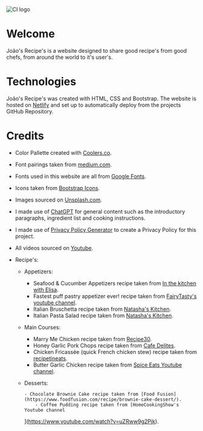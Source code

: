 ![CI logo](https://codeinstitute.s3.amazonaws.com/fullstack/ci_logo_small.png)

# Welcome

João's Recipe's is a website designed to share good recipe's from good chefs, from around the world to it's user's.

# Technologies

João's Recipe's was created with HTML, CSS and Bootstrap. The website is hosted on [Netlify](https://www.netlify.com) and set up to automatically deploy from the projects GitHub Repository.

# Credits

- Color Pallette created with [Coolers.co](https://coolors.co/).
- Font pairings taken from [medium.com](https://medium.com/bentobox-design/font-pairings-our-favorite-google-fonts-for-restaurants-d157e4c5e5fd).
- Fonts used in this website are all from [Google Fonts](https://fonts.google.com/).
- Icons taken from [Bootstrap Icons](https://icons.getbootstrap.com/).
- Images sourced on [Unsplash.com](https://unsplash.com/).
- I made use of [ChatGPT](https://www.chatgpt.com) for general content such as the introductory paragraphs, ingredient list and cooking instructions.
- I made use of [Privacy Policy Generator](https://www.privacypolicygenerator.info/) to create a Privacy Policy for this project.
- All videos sourced on [Youtube](https://www.youtube.com).
- Recipe's:

  - Appetizers:

    - Seafood & Cucumber Appetizers recipe taken from [In the kitchen with Elisa](https://www.inthekitchenwithelisa.com/seafood-and-cucumber-appetizers).
    - Fastest puff pastry appetizer ever! recipe taken from [FairyTasty's youtube channel](https://www.youtube.com/watch?v=nmyeLxPgtaA).
    - Italian Bruschetta recipe taken from [Natasha's Kitchen](https://natashaskitchen.com/classic-bruschetta-recipe/).
    - Italian Pasta Salad recipe taken from [Natasha's Kitchen](https://natashaskitchen.com/italian-pasta-salad/).

  - Main Courses:

    - Marry Me Chicken recipe taken from [Recipe30](https://recipe30.com/marry-me-chicken.html/).
    - Honey Garlic Pork Chops recipe taken from [Cafe Delites](https://cafedelites.com/easy-honey-garlic-pork-chops/).
    - Chicken Fricassée (quick French chicken stew) recipe taken from [recipetineats](https://www.recipetineats.com/chicken-fricassee-quick-french-chicken-stew/).
    - Butter Garlic Chicken recipe taken from [Spice Eats Youtube channel](https://www.youtube.com/watch?v=W8gnfLe8n04).

  - Desserts:

        - Chocolate Brownie Cake recipe taken from [Food Fusion](https://www.foodfusion.com/recipe/brownie-cake-dessert/).
        	- Coffee Pudding recipe taken from [HomeCookingShow's Youtube channel

    ](https://www.youtube.com/watch?v=uZRww9g2Pjk).
